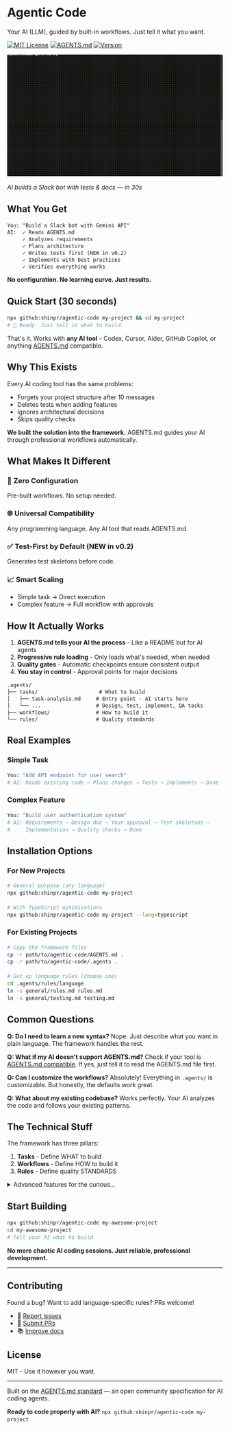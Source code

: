 # Agentic Code

Your AI (LLM), guided by built-in workflows. Just tell it what you want.

[![MIT License](https://img.shields.io/badge/License-MIT-green.svg)](LICENSE)
[![AGENTS.md](https://img.shields.io/badge/AGENTS.md-compliant-blue.svg)](https://agents.md)
[![Version](https://img.shields.io/badge/version-0.2.0-blue.svg)](package.json)

![Demo: Building a Slack bot with Agentic Code](.github/assets/demo.gif)

*AI builds a Slack bot with tests & docs — in 30s*

## What You Get

```
You: "Build a Slack bot with Gemini API"
AI:  ✓ Reads AGENTS.md
     ✓ Analyzes requirements
     ✓ Plans architecture
     ✓ Writes tests first (NEW in v0.2)
     ✓ Implements with best practices
     ✓ Verifies everything works
```

**No configuration. No learning curve. Just results.**

## Quick Start (30 seconds)

```bash
npx github:shinpr/agentic-code my-project && cd my-project
# 🚀 Ready. Just tell it what to build.
```

That's it. Works with **any AI tool** - Codex, Cursor, Aider, GitHub Copilot, or anything [AGENTS.md](https://agents.md) compatible.

## Why This Exists

Every AI coding tool has the same problems:
- Forgets your project structure after 10 messages
- Deletes tests when adding features
- Ignores architectural decisions
- Skips quality checks

**We built the solution into the framework.** AGENTS.md guides your AI through professional workflows automatically.

## What Makes It Different

### 🎯 **Zero Configuration**
Pre-built workflows. No setup needed.

### 🌐 **Universal Compatibility**
Any programming language. Any AI tool that reads AGENTS.md.

### ✅ **Test-First by Default** (NEW in v0.2)
Generates test skeletons before code.

### 📈 **Smart Scaling**
- Simple task → Direct execution
- Complex feature → Full workflow with approvals

## How It Actually Works

1. **AGENTS.md tells your AI the process** - Like a README but for AI agents
2. **Progressive rule loading** - Only loads what's needed, when needed
3. **Quality gates** - Automatic checkpoints ensure consistent output
4. **You stay in control** - Approval points for major decisions

```
.agents/
├── tasks/                    # What to build
│   ├── task-analysis.md     # Entry point - AI starts here
│   └── ...                  # Design, test, implement, QA tasks
├── workflows/               # How to build it
└── rules/                   # Quality standards
```

## Real Examples

### Simple Task
```bash
You: "Add API endpoint for user search"
# AI: Reads existing code → Plans changes → Tests → Implements → Done
```

### Complex Feature
```bash
You: "Build user authentication system"
# AI: Requirements → Design doc → Your approval → Test skeletons →
#     Implementation → Quality checks → Done
```

## Installation Options

### For New Projects
```bash
# General purpose (any language)
npx github:shinpr/agentic-code my-project

# With TypeScript optimizations
npx github:shinpr/agentic-code my-project --lang=typescript
```

### For Existing Projects
```bash
# Copy the framework files
cp -r path/to/agentic-code/AGENTS.md .
cp -r path/to/agentic-code/.agents .

# Set up language rules (choose one)
cd .agents/rules/language
ln -s general/rules.md rules.md
ln -s general/testing.md testing.md
```

## Common Questions

**Q: Do I need to learn a new syntax?**
Nope. Just describe what you want in plain language. The framework handles the rest.

**Q: What if my AI doesn't support AGENTS.md?**
Check if your tool is [AGENTS.md compatible](https://agents.md). If yes, just tell it to read the AGENTS.md file first.

**Q: Can I customize the workflows?**
Absolutely! Everything in `.agents/` is customizable. But honestly, the defaults work great.

**Q: What about my existing codebase?**
Works perfectly. Your AI analyzes the code and follows your existing patterns.

## The Technical Stuff

The framework has three pillars:

1. **Tasks** - Define WHAT to build
2. **Workflows** - Define HOW to build it
3. **Rules** - Define quality STANDARDS

<details>
<summary>Advanced features for the curious...</summary>

### Progressive Rule Loading
Rules load based on task analysis:
- Small (1-2 files) → Direct execution with minimal rules
- Medium/Large (3+ files) → Structured workflow with design docs
- Each task definition specifies its required rules

### Quality Gates
Automatic checkpoints ensure:
- Tests pass before proceeding
- Code meets standards
- Documentation stays updated

### Special Features
- **Metacognition** - AI self-assessment and error recovery
- **Plan Injection** - Enforces all required steps are in work plan
- **Test Generation** - Test skeletons from acceptance criteria
- **1-Commit Principle** - Each task = one atomic commit

</details>

## Start Building

```bash
npx github:shinpr/agentic-code my-awesome-project
cd my-awesome-project
# Tell your AI what to build
```

**No more chaotic AI coding sessions. Just reliable, professional development.**

---

## Contributing

Found a bug? Want to add language-specific rules? PRs welcome!

- 🐛 [Report issues](https://github.com/shinpr/agentic-code/issues)
- 🔧 [Submit PRs](https://github.com/shinpr/agentic-code/pulls)
- 📚 [Improve docs](https://github.com/shinpr/agentic-code/pulls)

## License

MIT - Use it however you want.

---

Built on the [AGENTS.md standard](https://agents.md) — an open community specification for AI coding agents.

**Ready to code properly with AI?** `npx github:shinpr/agentic-code my-project`